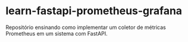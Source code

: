 # learn-fastapi-prometheus-grafana
Repositório ensinando como implementar um coletor de métricas Prometheus em um sistema com FastAPI.
